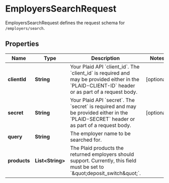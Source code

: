 

# EmployersSearchRequest

EmployersSearchRequest defines the request schema for `/employers/search`.

## Properties

| Name | Type | Description | Notes |
|------------ | ------------- | ------------- | -------------|
|**clientId** | **String** | Your Plaid API &#x60;client_id&#x60;. The &#x60;client_id&#x60; is required and may be provided either in the &#x60;PLAID-CLIENT-ID&#x60; header or as part of a request body. |  [optional] |
|**secret** | **String** | Your Plaid API &#x60;secret&#x60;. The &#x60;secret&#x60; is required and may be provided either in the &#x60;PLAID-SECRET&#x60; header or as part of a request body. |  [optional] |
|**query** | **String** | The employer name to be searched for. |  |
|**products** | **List&lt;String&gt;** | The Plaid products the returned employers should support. Currently, this field must be set to &#x60;\&quot;deposit_switch\&quot;&#x60;. |  |



